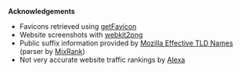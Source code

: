 **Acknowledgements**

- Favicons retrieved using [getFavicon](http://getfavicon.appspot.com/)
- Website screenshots with [webkit2png](http://www.paulhammond.org/webkit2png)
- Public suffix information provided by [Mozilla Effective TLD Names](mxr.mozilla.org/mozilla-central/source/netwerk/dns/effective_tld_names.dat?raw=1) (parser by [MixRank](https://github.com/onlinemediagroup))
- Not very accurate website traffic rankings by [Alexa](http://www.alexa.com/topsites)
